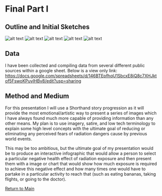 # Final Part I
## Outline and Initial Sketches

![alt text](IMG-0691.JPG)
![alt text](IMG-0692.JPG)
![alt text](IMG-0693.JPG)
![alt text](IMG-0694.JPG)
![alt text](IMG-0695.JPG)


## Data

I have been collected and compiling data from several different public sources within a google sheet. Below is a view only link:
https://docs.google.com/spreadsheets/d/146BTEpfhqU1SbcxE8iQ8c7XHJktof5FswoKPuylHBv8/edit?usp=sharing

## Method and Medium

For this presentation I will use a Shorthand story progression as it will provide the most emotional/artistic way to present a series of images which I have always found much more capable of providing information than any other means. My plan is to use imagery, satire, and low tech terminology to explain some high level concepts with the ultimate goal of reducing or eliminating any perceived fears of radiation dangers cause by previous world events. 

This may be too ambitious, but the ultimate goal of my presentation would be to produce an interactive infographic that would allow a person to select a particular negative health effect of radiation exposure and then present them with a image or chart that would show how much exposure is required to achieve this negative effect and how many times one would have to partake in a particular activity to reach that (such as eating bananas, taking flights, or going to the doctor).

[Return to Main](/README.md)
